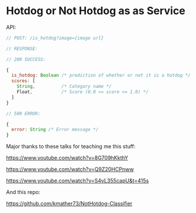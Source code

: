# Hotdog or Not Hotdog as as Service

API:

```javascript
// POST: /is_hotdog?image={image url}

// RESPONSE:

// 200 SUCCESS:

{
  is_hotdog: Boolean /* prediction of whether or not it is a hotdog */
  scores: [
    String,          /* Category name */
    Float,           /* Score (0.0 <= score <= 1.0) */
  ]
}

// 500 ERROR:

{
  error: String /* Error message */
}
```



Major thanks to these talks for teaching me this stuff:

https://www.youtube.com/watch?v=8G709hKkthY

https://www.youtube.com/watch?v=Q9Z20HCPnww

https://www.youtube.com/watch?v=S4vL355capU&t=415s

And this repo:

https://github.com/kmather73/NotHotdog-Classifier
